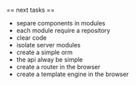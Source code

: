 == next tasks ==

 * separe components in modules
 * each module require a repository
 * clear code
 * isolate server modules
 * create a simple orm
 * the api alway be simple
 * create a router in the browser
 * create a template engine in the browser
